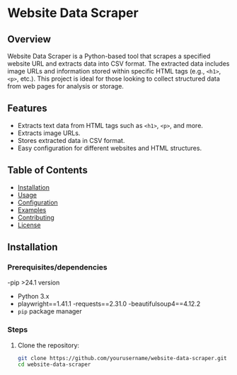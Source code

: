 # Website Data Scraper

## Overview
Website Data Scraper is a Python-based tool that scrapes a specified website URL and extracts data into CSV format. The extracted data includes image URLs and information stored within specific HTML tags (e.g., `<h1>`, `<p>`, etc.). This project is ideal for those looking to collect structured data from web pages for analysis or storage.

## Features
- Extracts text data from HTML tags such as `<h1>`, `<p>`, and more.
- Extracts image URLs.
- Stores extracted data in CSV format.
- Easy configuration for different websites and HTML structures.

## Table of Contents
- [Installation](#installation)
- [Usage](#usage)
- [Configuration](#configuration)
- [Examples](#examples)
- [Contributing](#contributing)
- [License](#license)

## Installation
### Prerequisites/dependencies
-pip >24.1 version
- Python 3.x
- playwright==1.41.1
-requests==2.31.0
-beautifulsoup4==4.12.2
- `pip` package manager

### Steps
1. Clone the repository:
   ```bash
   git clone https://github.com/yourusername/website-data-scraper.git
   cd website-data-scraper
